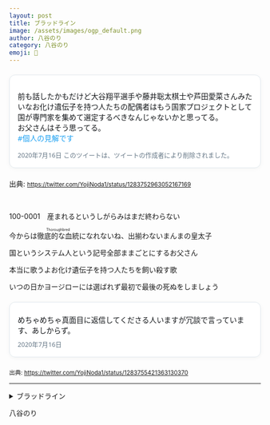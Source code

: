 ```yaml
---
layout: post
title: ブラッドライン
image: /assets/images/ogp_default.png
author: 八谷のり
category: 八谷のり
emoji: 🍞
---
```

<style>
.twitter-fake-card {
  border: 1px solid #e1e8ed;
  border-radius: 12px;
  padding: 16px;
  max-width: 500px;
  background: #fff;
  margin: 1.5em auto;
  box-shadow: 0 2px 8px rgba(0,0,0,0.04);
  font-family: "Segoe UI", "Hiragino Sans", Arial, sans-serif;
}
.twitter-fake-card-header {
  display: flex;
  align-items: center;
  margin-bottom: 8px;
}
.twitter-fake-icon {
  width: 32px;
  height: 32px;
  border-radius: 50%;
  margin-right: 8px;
}
.twitter-fake-date {
  color: #657786;
  font-size: 0.9em;
}
.twitter-fake-card-body {
  font-size: 1.05em;
  color: #14171a;
  margin-bottom: 8px;
}
.twitter-fake-hashtag {
  color: #1da1f2;
}
</style>
<div class="twitter-fake-card">
  <div class="twitter-fake-card-header">
  </div>
  <div class="twitter-fake-card-body">
    <p>前も話したかもだけど大谷翔平選手や藤井聡太棋士や芦田愛菜さんみたいなお化け遺伝子を持つ人たちの配偶者はもう国家プロジェクトとして国が専門家を集めて選定するべきなんじゃないかと思ってる。<br>
    お父さんはそう思ってる。<br>
    <span class="twitter-fake-hashtag">#個人の見解です</span></p>
  </div>
  <div class="twitter-fake-card-footer">
    <span class="twitter-fake-date">2020年7月16日</span>
    <span class="twitter-fake-date">このツイートは、ツイートの作成者により削除されました。</span>
  </div>
</div>
<p class="text-center">出典: <small><a href="https://twitter.com/YojiNoda1/status/1283752963052167169">https://twitter.com/YojiNoda1/status/1283752963052167169</a></small></p>
<br/>
<div class="tanka-area"><div class="tanka">
<p>100-0001　産まれるというしがらみはまだ終わらない</p>
<p>今からは<ruby>徹底的な血統<rp>（</rp><rt>Thoroughbred</rt><rp>）</rp></ruby>になれないね、出揃わないまんまの皇太子</p>
<p>国というシステム人という記号全部ままごとにするお父さん</p>
<p>本当に歌うよお化け遺伝子を持つ人たちを飼い殺す歌</p>
<p>いつの日かヨージローには選ばれず最初で最後の死ぬをしましょう</p></div></div>
<div class="twitter-fake-card">
  <div class="twitter-fake-card-header">
  </div>
  <div class="twitter-fake-card-body">
    めちゃめちゃ真面目に返信してくださる人いますが冗談で言っています、あしからず。
  </div>
  <div class="twitter-fake-card-footer">
    <span class="twitter-fake-date">2020年7月16日</span>
  </div>
</div>
<p class="text-center"><small>出典: <a href="https://twitter.com/YojiNoda1/status/1283755421363130370">https://twitter.com/YojiNoda1/status/1283755421363130370</a></small></p>

---

<details><summary>ブラッドライン</summary>
100-0001　産まれるというしがらみはまだ終わらない<br/>
今からは<ruby>徹底的な血統<rp>（</rp><rt>Thoroughbred</rt><rp>）</rp></ruby>になれないね、出揃わないまんまの皇太子<br/>
国というシステム人という記号全部ままごとにするお父さん<br/>
本当に歌うよお化け遺伝子を持つ人たちを飼い殺す歌<br/>
いつの日かヨージローには選ばれず最初で最後の死ぬをしましょう<br/>
</details>

八谷のり
